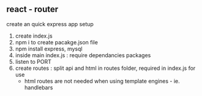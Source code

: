 ## react - router
create an quick express app setup

1. create index.js
2. npm i to create pacakge.json file
3. npm install express, mysql 
4. inside main index.js : require dependancies packages
6. listen to PORT
7. create routes : split api and html in routes folder, required in index.js for use
    * html routes are not needed when using template engines - ie. handlebars